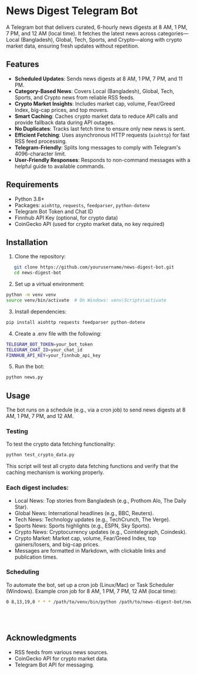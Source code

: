 # News Digest Telegram Bot

A Telegram bot that delivers curated, 6-hourly news digests at 8 AM, 1 PM, 7 PM, and 12 AM (local time). It fetches the latest news across categories—Local (Bangladesh), Global, Tech, Sports, and Crypto—along with crypto market data, ensuring fresh updates without repetition.

## Features
- **Scheduled Updates**: Sends news digests at 8 AM, 1 PM, 7 PM, and 11 PM.
- **Category-Based News**: Covers Local (Bangladesh), Global, Tech, Sports, and Crypto news from reliable RSS feeds.
- **Crypto Market Insights**: Includes market cap, volume, Fear/Greed Index, big-cap prices, and top movers.
- **Smart Caching**: Caches crypto market data to reduce API calls and provide fallback data during API outages.
- **No Duplicates**: Tracks last fetch time to ensure only new news is sent.
- **Efficient Fetching**: Uses asynchronous HTTP requests (`aiohttp`) for fast RSS feed processing.
- **Telegram-Friendly**: Splits long messages to comply with Telegram's 4096-character limit.
- **User-Friendly Responses**: Responds to non-command messages with a helpful guide to available commands.

## Requirements
- Python 3.8+
- Packages: `aiohttp`, `requests`, `feedparser`, `python-dotenv`
- Telegram Bot Token and Chat ID
- Finnhub API Key (optional, for crypto data)
- CoinGecko API (used for crypto market data, no key required)

## Installation
1. Clone the repository:
```bash
   git clone https://github.com/yourusername/news-digest-bot.git
   cd news-digest-bot
```

2. Set up a virtual environment:
```bash
python -m venv venv
source venv/bin/activate  # On Windows: venv\Scripts\activate
```

3. Install dependencies:
```bash
pip install aiohttp requests feedparser python-dotenv
```

4. Create a .env file with the following:
```bash
TELEGRAM_BOT_TOKEN=your_bot_token
TELEGRAM_CHAT_ID=your_chat_id
FINNHUB_API_KEY=your_finnhub_api_key
```

5. Run the bot:
```bash
python news.py
```

## Usage
The bot runs on a schedule (e.g., via a cron job) to send news digests at 8 AM, 1 PM, 7 PM, and 12 AM.

### Testing
To test the crypto data fetching functionality:

```bash
python test_crypto_data.py
```

This script will test all crypto data fetching functions and verify that the caching mechanism is working properly.

### Each digest includes:
- Local News: Top stories from Bangladesh (e.g., Prothom Alo, The Daily Star).
- Global News: International headlines (e.g., BBC, Reuters).
- Tech News: Technology updates (e.g., TechCrunch, The Verge).
- Sports News: Sports highlights (e.g., ESPN, Sky Sports).
- Crypto News: Cryptocurrency updates (e.g., Cointelegraph, Coindesk).
- Crypto Market: Market cap, volume, Fear/Greed Index, top gainers/losers, and big-cap prices.
- Messages are formatted in Markdown, with clickable links and publication times.

### Scheduling
To automate the bot, set up a cron job (Linux/Mac) or Task Scheduler (Windows). Example cron job for 8 AM, 1 PM, 7 PM, 12 AM (local time):

```bash
0 8,13,19,0 * * * /path/to/venv/bin/python /path/to/news-digest-bot/news.py
```
<br></br>
## Acknowledgments
- RSS feeds from various news sources.
- CoinGecko API for crypto market data.
- Telegram Bot API for messaging.